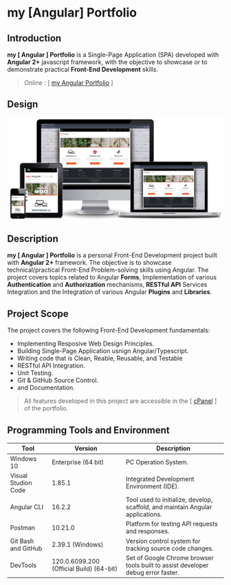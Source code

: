 
# my [Angular] Portfolio


## Introduction
**my [ Angular ] Portfolio** is a Single-Page Application (SPA) developed with **Angular 2+** javascript framework, with the objective to showcase or to demonstrate practical __Front-End Development__ skills.

> Online :  [  [my Angular Portfolio](https://myrecentprojects.co.za/ "my [ Angular Portfolio ]") ]

## Design

![Alt text](app.jpg)

## Description

__my [ Angular ] Portfolio__ is a personal Front-End Development project built with **Angular 2+** framework. The objective is to showcase technical/practical Front-End Problem-solving skills using Angular. The project covers topics related to Angular **Forms**, Implementation of various **Authentication** and **Authorization** mechanisms, **RESTful API** Services Integration and the  Integration of various Angular **Plugins** and **Libraries**.

## Project Scope

The project covers the following Front-End Development fundamentals:

- Implementing Resposive Web Design Principles.
- Building Single-Page Application usnign Angular/Typescript.
- Writing code that is Clean, Reable, Reusable, and Testable
- RESTful API Integration.
- Unit Testing.
- Git & GitHub Source Control.
- and Documentation.


> All features developed in this project are accessible in the [ [cPanel](https://myrecentprojects.co.za/cpanel/ "Portfolio Dashboard") ]  of the portfolio.

## Programming Tools and Environment

| Tool                              | Version                           | Description 
|-----                              |-----------                        |------------
| Windows 10                        | Enterprise (64 bit)               | PC Operation System.  |
| Visual Studion Code               | 1.85.1                            | Integrated Development Environment (IDE).|
| Angular CLI                       | 16.2.2                           | Tool used to initialize, develop, scaffold, and maintain Angular applications.|
| Postman                           | 10.21.0                          | Platform for testing API requests and responses. |
| Git Bash and GitHub               | 2.39.1 (Windows)                 | Version control system for tracking source code changes. |
| DevTools              | 120.0.6099.200 (Official Build) (64-bit)                | Set of Google Chrome browser tools built to assist developer debug error faster. |



